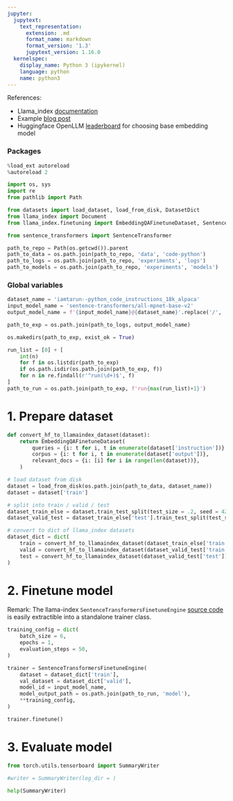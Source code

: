 ```yaml
---
jupyter:
  jupytext:
    text_representation:
      extension: .md
      format_name: markdown
      format_version: '1.3'
      jupytext_version: 1.16.0
  kernelspec:
    display_name: Python 3 (ipykernel)
    language: python
    name: python3
---
```


References:
- Llama_index [documentation](https://docs.llamaindex.ai/en/stable/examples/finetuning/embeddings/finetune_embedding.html#run-embedding-finetuning)
- Example [blog post](https://betterprogramming.pub/fine-tuning-your-embedding-model-to-maximize-relevance-retrieval-in-rag-pipeline-2ea3fa231149)
- Huggingface OpenLLM [leaderboard](https://huggingface.co/spaces/mteb/leaderboard) for choosing base embedding model

### Packages

```python
%load_ext autoreload
%autoreload 2
```

```python
import os, sys
import re
from pathlib import Path

from datasets import load_dataset, load_from_disk, DatasetDict
from llama_index import Document
from llama_index.finetuning import EmbeddingQAFinetuneDataset, SentenceTransformersFinetuneEngine

from sentence_transformers import SentenceTransformer
```

```python
path_to_repo = Path(os.getcwd()).parent
path_to_data = os.path.join(path_to_repo, 'data', 'code-python')
path_to_logs = os.path.join(path_to_repo, 'experiments', 'logs')
path_to_models = os.path.join(path_to_repo, 'experiments', 'models')
```

### Global variables

```python
dataset_name = 'iamtarun--python_code_instructions_18k_alpaca'
input_model_name = 'sentence-transformers/all-mpnet-base-v2'
output_model_name = f'{input_model_name}@{dataset_name}'.replace('/', '--')
```

```python
path_to_exp = os.path.join(path_to_logs, output_model_name)

os.makedirs(path_to_exp, exist_ok = True)

run_list = [0] + [
    int(n)
    for f in os.listdir(path_to_exp) 
    if os.path.isdir(os.path.join(path_to_exp, f))
    for n in re.findall(r'^run(\d+)$', f)
]
path_to_run = os.path.join(path_to_exp, f'run{max(run_list)+1}')
```

# 1. Prepare dataset

```python
def convert_hf_to_llamaindex_dataset(dataset):
    return EmbeddingQAFinetuneDataset(
        queries = {i: t for i, t in enumerate(dataset['instruction'])},
        corpus = {i: t for i, t in enumerate(dataset['output'])}, 
        relevant_docs = {i: [i] for i in range(len(dataset))},
    )
```

```python
# load dataset from disk
dataset = load_from_disk(os.path.join(path_to_data, dataset_name))
dataset = dataset['train']

# split into train / valid / test
dataset_train_else = dataset.train_test_split(test_size = .2, seed = 42, shuffle = False)
dataset_valid_test = dataset_train_else['test'].train_test_split(test_size = .5, seed = 42, shuffle = False)

# convert to dict of llama_index datasets
dataset_dict = dict(
    train = convert_hf_to_llamaindex_dataset(dataset_train_else['train']),
    valid = convert_hf_to_llamaindex_dataset(dataset_valid_test['train']),
    test = convert_hf_to_llamaindex_dataset(dataset_valid_test['test']),
)
```

# 2. Finetune model

Remark: The llama-index `SentenceTransformersFinetuneEngine` [source code](https://github.com/run-llama/llama_index/blob/main/llama_index/finetuning/embeddings/sentence_transformer.py) is easily extractible into a standalone trainer class.

```python
training_config = dict(
    batch_size = 6,
    epochs = 1,
    evaluation_steps = 50,
)
```

```python
trainer = SentenceTransformersFinetuneEngine(
    dataset = dataset_dict['train'],
    val_dataset = dataset_dict['valid'],
    model_id = input_model_name,
    model_output_path = os.path.join(path_to_run, 'model'),
    **training_config,
)

trainer.finetune()
```

# 3. Evaluate model

```python
from torch.utils.tensorboard import SummaryWriter
```

```python
#writer = SummaryWriter(log_dir = )
```

```python
help(SummaryWriter)
```
